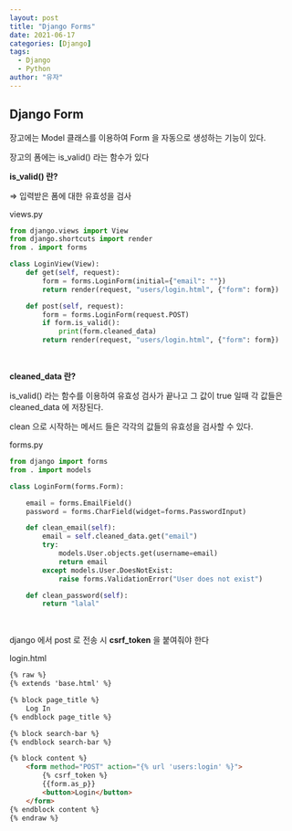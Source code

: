 ```yaml
---
layout: post
title: "Django Forms"
date: 2021-06-17
categories: [Django]
tags:
  - Django
  - Python
author: "유자"
---
```


## Django Form

장고에는 Model 클래스를 이용하여 Form 을 자동으로 생성하는 기능이 있다.

장고의 폼에는 is_valid() 라는 함수가 있다

**is_valid() 란?**

⇒ 입력받은 폼에 대한 유효성을 검사

views.py
```python
from django.views import View
from django.shortcuts import render
from . import forms

class LoginView(View):
    def get(self, request):
        form = forms.LoginForm(initial={"email": ""})
        return render(request, "users/login.html", {"form": form})

    def post(self, request):
        form = forms.LoginForm(request.POST)
        if form.is_valid():
            print(form.cleaned_data)
        return render(request, "users/login.html", {"form": form})
```

<br>

**cleaned_data 란?**

is_valid() 라는 함수를 이용하여 유효성 검사가 끝나고 그 값이 true 일때 각 값들은 cleaned_data 에 저장된다.

clean 으로 시작하는 메서드 들은 각각의 값들의 유효성을 검사할 수 있다.

forms.py
```python
from django import forms
from . import models

class LoginForm(forms.Form):

    email = forms.EmailField()
    password = forms.CharField(widget=forms.PasswordInput)

    def clean_email(self):
        email = self.cleaned_data.get("email")
        try:
            models.User.objects.get(username=email)
            return email
        except models.User.DoesNotExist:
            raise forms.ValidationError("User does not exist")

    def clean_password(self):
        return "lalal"
```

<br>


django 에서 post 로 전송 시 **csrf_token** 을 붙여줘야 한다

login.html
```html
{% raw %}
{% extends 'base.html' %}

{% block page_title %}
    Log In
{% endblock page_title %}

{% block search-bar %}
{% endblock search-bar %}

{% block content %}
    <form method="POST" action="{% url 'users:login' %}">
        {% csrf_token %}
        {{form.as_p}}
        <button>Login</button>
    </form>
{% endblock content %}
{% endraw %}
```
